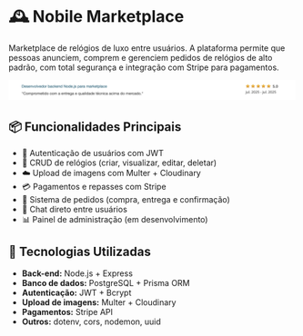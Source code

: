 # 🕰️ Nobile Marketplace

Marketplace de relógios de luxo entre usuários. A plataforma permite que pessoas anunciem, comprem e gerenciem pedidos de relógios de alto padrão, com total segurança e integração com Stripe para pagamentos.

<p align="center">
  <img src="./backend/documentação/feedback.png" alt="Feedback do cliente" width="900"/>
</p>

## 📦 Funcionalidades Principais

- 🔐 Autenticação de usuários com JWT
- 🧾 CRUD de relógios (criar, visualizar, editar, deletar)
- ☁️ Upload de imagens com Multer + Cloudinary
- 💳 Pagamentos e repasses com Stripe
- 🛒 Sistema de pedidos (compra, entrega e confirmação)
- 💬 Chat direto entre usuários
- 📊 Painel de administração (em desenvolvimento)

## 🚀 Tecnologias Utilizadas

- **Back-end:** Node.js + Express
- **Banco de dados:** PostgreSQL + Prisma ORM
- **Autenticação:** JWT + Bcrypt
- **Upload de imagens:** Multer + Cloudinary
- **Pagamentos:** Stripe API
- **Outros:** dotenv, cors, nodemon, uuid
